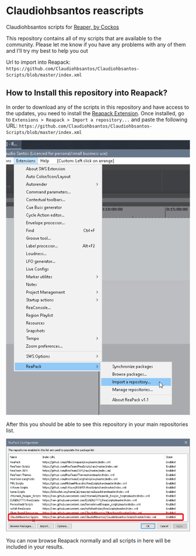 # Claudiohbsantos reascripts

Claudiohbsantos scripts for [Reaper, by Cockos](http://reaper.fm)

This repository contains all of my scripts that are available to the community. Please let me know if you have any problems with any of them and I'll try my best to help you out 

Url to import into Reapack:
`https://github.com/Claudiohbsantos/Claudiohbsantos-Scripts/blob/master/index.xml`

## How to Install this repository into Reapack?

In order to download any of the scripts in this repository and have access to the updates, you need to install the [Reapack Extension](https://reapack.com/). Once installed, go to `Extensions > Reapack > Import a repository...` and paste the following URL:
`https://github.com/Claudiohbsantos/Claudiohbsantos-Scripts/blob/master/index.xml`

![Import Repo](https://github.com/Claudiohbsantos/Claudiohbsantos-Scripts/blob/master/Licecaps/Reapack_ImportRepo.png)

After this you should be able to see this repository in your main repositories list.

![Imported Repo](https://github.com/Claudiohbsantos/Claudiohbsantos-Scripts/blob/master/Licecaps/Reapack_Repository.png)

You can now browse Reapack normally and all scripts in here will be included in your results. 